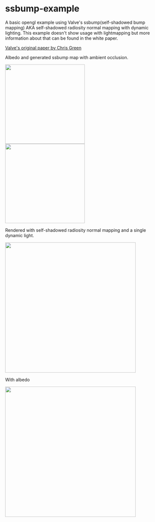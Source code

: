 # ssbump-example
A basic opengl example using Valve's ssbump(self-shadowed bump mapping) AKA self-shadowed radiosity normal mapping with dynamic lighting. This example doesn't show usage with lightmapping but more information about that can be found in the white paper.

[Valve's original paper by Chris Green](https://cdn.akamai.steamstatic.com/apps/valve/2007/SIGGRAPH2007_EfficientSelfShadowedRadiosityNormalMapping.pdf)

Albedo and generated ssbump map with ambient occlusion.

<img src="https://i.imgur.com/kjJaxc2.png" width="256"> <img src="https://i.imgur.com/hZ7UOnV.jpg" width="256">

Rendered with self-shadowed radiosity normal mapping and a single dynamic light.

<img src="https://i.imgur.com/XtL5FG3.png" width="420"> 

With albedo

<img src="https://i.imgur.com/a7h9DG0.png" width="420">
